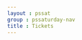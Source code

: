 ```yaml
---
layout : pssat
group : pssaturday-nav
title : Tickets
---
```


<!--  only user Front Matter  -->
<!--  CONTENT IN _pssaturday\ -->